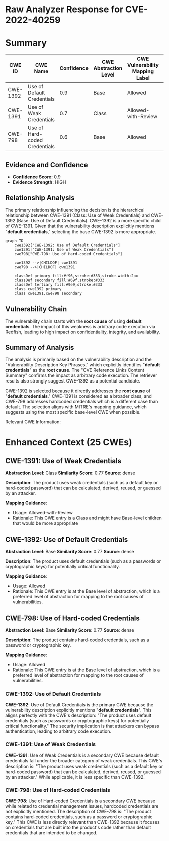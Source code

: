 # Raw Analyzer Response for CVE-2022-40259

# Summary
| CWE ID    | CWE Name                       | Confidence | CWE Abstraction Level | CWE Vulnerability Mapping Label | CWE-Vulnerability Mapping Notes |
| --------- | ------------------------------ | ---------- | --------------------- | ------------------------------- | ----------------------------- |
| CWE-1392  | Use of Default Credentials     | 0.9        | Base                  | Allowed                         | Primary CWE                   |
| CWE-1391  | Use of Weak Credentials        | 0.7        | Class                 | Allowed-with-Review           | Secondary Candidate           |
| CWE-798   | Use of Hard-coded Credentials  | 0.6        | Base                  | Allowed                         | Secondary Candidate           |

## Evidence and Confidence

*   **Confidence Score:** 0.9
*   **Evidence Strength:** HIGH

## Relationship Analysis
The primary relationship influencing the decision is the hierarchical relationship between CWE-1391 (Class: Use of Weak Credentials) and CWE-1392 (Base: Use of Default Credentials). CWE-1392 is a more specific child of CWE-1391. Given that the vulnerability description explicitly mentions "**default credentials**," selecting the base CWE-1392 is more appropriate.

```mermaid
graph TD
    cwe1392["CWE-1392: Use of Default Credentials"]
    cwe1391["CWE-1391: Use of Weak Credentials"]
    cwe798["CWE-798: Use of Hard-coded Credentials"]

    cwe1392 -->|CHILDOF| cwe1391
    cwe798 -->|CHILDOF| cwe1391

    classDef primary fill:#f96,stroke:#333,stroke-width:2px
    classDef secondary fill:#69f,stroke:#333
    classDef tertiary fill:#9e9,stroke:#333
    class cwe1392 primary
    class cwe1391,cwe798 secondary
```

## Vulnerability Chain
The vulnerability chain starts with the **root cause** of using **default credentials**. The impact of this weakness is arbitrary code execution via Redfish, leading to high impact on confidentiality, integrity, and availability.

## Summary of Analysis
The analysis is primarily based on the vulnerability description and the "Vulnerability Description Key Phrases," which explicitly identifies "**default credentials**" as the **root cause**. The "CVE Reference Links Content Summary" confirms the impact as arbitrary code execution. The retriever results also strongly suggest CWE-1392 as a potential candidate.

CWE-1392 is selected because it directly addresses the **root cause** of "**default credentials**." CWE-1391 is considered as a broader class, and CWE-798 addresses hardcoded credentials which is a different case than default. The selection aligns with MITRE's mapping guidance, which suggests using the most specific base-level CWE when possible.

Relevant CWE Information:

# Enhanced Context (25 CWEs)

## CWE-1391: Use of Weak Credentials
**Abstraction Level**: Class
**Similarity Score**: 0.77
**Source**: dense

**Description**:
The product uses weak credentials (such as a default key or hard-coded password) that can be calculated, derived, reused, or guessed by an attacker.

**Mapping Guidance**:
- Usage: Allowed-with-Review
- Rationale: This CWE entry is a Class and might have Base-level children that would be more appropriate

## CWE-1392: Use of Default Credentials
**Abstraction Level**: Base
**Similarity Score**: 0.77
**Source**: dense

**Description**:
The product uses default credentials (such as a passwords or cryptographic keys) for potentially critical functionality.

**Mapping Guidance**:
- Usage: Allowed
- Rationale: This CWE entry is at the Base level of abstraction, which is a preferred level of abstraction for mapping to the root causes of vulnerabilities.

## CWE-798: Use of Hard-coded Credentials
**Abstraction Level**: Base
**Similarity Score**: 0.77
**Source**: dense

**Description**:
The product contains hard-coded credentials, such as a password or cryptographic key.

**Mapping Guidance**:
- Usage: Allowed
- Rationale: This CWE entry is at the Base level of abstraction, which is a preferred level of abstraction for mapping to the root causes of vulnerabilities.

### CWE-1392: Use of Default Credentials
**CWE-1392**: Use of Default Credentials is the primary CWE because the vulnerability description explicitly mentions "**default credentials**". This aligns perfectly with the CWE's description: "The product uses default credentials (such as passwords or cryptographic keys) for potentially critical functionality." The security implication is that attackers can bypass authentication, leading to arbitrary code execution.
### CWE-1391: Use of Weak Credentials
**CWE-1391**: Use of Weak Credentials is a secondary CWE because default credentials fall under the broader category of weak credentials. This CWE's description is: "The product uses weak credentials (such as a default key or hard-coded password) that can be calculated, derived, reused, or guessed by an attacker." While applicable, it is less specific than CWE-1392.
### CWE-798: Use of Hard-coded Credentials
**CWE-798**: Use of Hard-coded Credentials is a secondary CWE because while related to credential management issues, hardcoded credentials are not explicitly mentioned. The description of CWE-798 is: "The product contains hard-coded credentials, such as a password or cryptographic key." This CWE is less directly relevant than CWE-1392 because it focuses on credentials that are built into the product's code rather than default credentials that are intended to be changed.